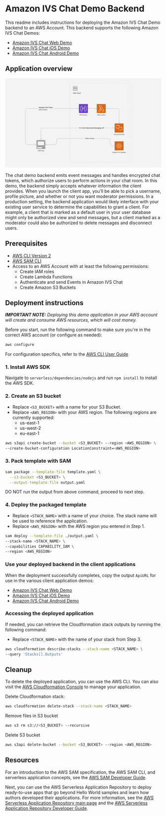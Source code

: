 # Amazon IVS Chat Demo Backend

This readme includes instructions for deploying the Amazon IVS Chat Demo backend to an AWS Account. This backend supports the following Amazon IVS Chat Demos:

* [Amazon IVS Chat Web Demo](https://github.com/aws-samples/amazon-ivs-chat-web-demo)
* [Amazon IVS Chat iOS Demo](https://github.com/aws-samples/amazon-ivs-chat-for-ios-demo)
* [Amazon IVS Chat Android Demo](https://github.com/aws-samples/amazon-ivs-chat-for-android-demo)

## Application overview

<img src="app-diagram.png" alt="Amazon IVS Chat Demo Backend Architecture" />

The chat demo backend emits event messages and handles encrypted chat tokens, which authorize users to perform actions in your chat room. In this demo, the backend simply accepts whatever information the client provides. When you launch the client app, you’ll be able to pick a username, profile picture, and whether or not you want moderator permissions. In a production setting, the backend application would likely interface with your existing user service to determine the capabilities to grant a client. For example, a client that is marked as a default user in your user database might only be authorized view and send messages, but a client marked as a moderator could also be authorized to delete messages and disconnect users.

## Prerequisites

* [AWS CLI Version 2](https://docs.aws.amazon.com/cli/latest/userguide/install-cliv2.html)
* [AWS SAM CLI](https://docs.aws.amazon.com/serverless-application-model/latest/developerguide/what-is-sam.html)
* Access to an AWS Account with at least the following permissions:
  * Create IAM roles
  * Create Lambda Functions
  * Authenticate and send Events in Amazon IVS Chat
  * Create Amazon S3 Buckets

## Deployment instructions

***IMPORTANT NOTE:** Deploying this demo application in your AWS account will create and consume AWS resources, which will cost money.*

Before you start, run the following command to make sure you're in the correct AWS account (or configure as needed):

```bash
aws configure
```

For configuration specifics, refer to the [AWS CLI User Guide](https://docs.aws.amazon.com/cli/latest/userguide/cli-chap-configure.html)

### 1. Install AWS SDK

Navigate to `serverless/dependencies/nodejs` and run `npm install` to install the AWS SDK.

### 2. Create an S3 bucket

* Replace `<S3_BUCKET>` with a name for your S3 Bucket.
* Replace `<AWS_REGION>` with your AWS region. The following regions are currently supported:
  * us-east-1
  * us-west-2
  * eu-east-1

```bash
aws s3api create-bucket --bucket <S3_BUCKET> --region <AWS_REGION> \
--create-bucket-configuration LocationConstraint=<AWS_REGION>
```

### 3. Pack template with SAM

```bash
sam package --template-file template.yaml \
  --s3-bucket <S3_BUCKET> \
  --output-template-file output.yaml
```

DO NOT run the output from above command, proceed to next step.

### 4. Deploy the packaged template

* Replace `<STACK_NAME>` with a name of your choice. The stack name will be used to reference the application.
* Replace `<AWS_REGION>` with the AWS region you entered in Step 1.

```bash
sam deploy --template-file ./output.yaml \
--stack-name <STACK_NAME> \
--capabilities CAPABILITY_IAM \
--region <AWS_REGION>
```

### Use your deployed backend in the client applications

When the deployment successfully completes, copy the output `ApiURL` for use in the various client application demos:

* [Amazon IVS Chat Web Demo](https://github.com/aws-samples/amazon-ivs-chat-web-demo)
* [Amazon IVS Chat iOS Demo](https://github.com/aws-samples/amazon-ivs-chat-for-ios-demo)
* [Amazon IVS Chat Android Demo](https://github.com/aws-samples/amazon-ivs-chat-for-android-demo)

### Accessing the deployed application

If needed, you can retrieve the Cloudformation stack outputs by running the following command:

* Replace `<STACK_NAME>` with the name of your stack from Step 3.

```bash
aws cloudformation describe-stacks --stack-name <STACK_NAME> \
--query 'Stacks[].Outputs'
```

## Cleanup

To delete the deployed application, you can use the AWS CLI. You can also visit the [AWS Cloudformation Console](https://us-west-2.console.aws.amazon.com/cloudformation/home) to manage your application.

Delete Cloudformation stack:

```bash
aws cloudformation delete-stack --stack-name <STACK_NAME>
```

Remove files in S3 bucket

```bash
aws s3 rm s3://<S3_BUCKET> --recursive
```

Delete S3 bucket

```bash
aws s3api delete-bucket --bucket <S3_BUCKET> --region <AWS_REGION>
```

## Resources

For an introduction to the AWS SAM specification, the AWS SAM CLI, and serverless application concepts, see the [AWS SAM Developer Guide](https://docs.aws.amazon.com/serverless-application-model/latest/developerguide/what-is-sam.html).

Next, you can use the AWS Serverless Application Repository to deploy ready-to-use apps that go beyond Hello World samples and learn how authors developed their applications. For more information, see the [AWS Serverless Application Repository main page](https://aws.amazon.com/serverless/serverlessrepo/) and the [AWS Serverless Application Repository Developer Guide](https://docs.aws.amazon.com/serverlessrepo/latest/devguide/what-is-serverlessrepo.html).
